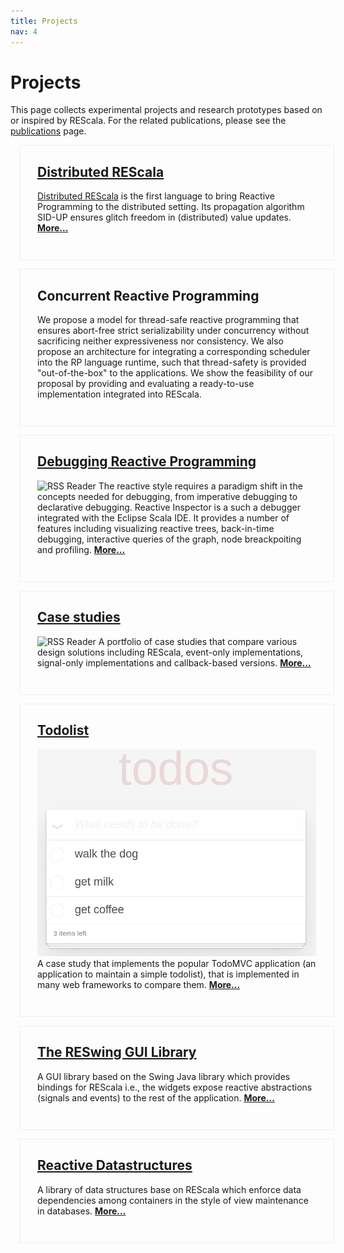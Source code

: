 ```yaml
---
title: Projects
nav: 4
---
```


<style>
#main-content img {float:none; padding:0; padding-bottom:30px}
.container {}
.col-2, .col-3, .col-4 {float:left; height:500px; overflow-y:auto;margin:1em;padding:2em;box-sizing:border-box; border:#eee 1px solid; padding-top:0}
.col-2 {width:calc(50% - 2em)}
.col-3 {width:calc(33% - 2em)}
.col-4 {width:calc(25% - 2em)}
@media (max-width: 1000px) {
  .col-2, .col-3, .col-4 { float: none; width: 100%; height: auto }
}
</style>

# Projects

This page collects experimental projects and research prototypes based on or inspired by REScala. For the related publications, please see the [publications](publications) page.

<div class="container">
<div class="col-3">

## [Distributed REScala](distributed)

[Distributed REScala](distributed) is the first language to bring Reactive Programming to the distributed setting. Its propagation algorithm SID-UP ensures glitch freedom in (distributed) value updates.
[**More...**](distributed)

</div>
<div class="col-3">

## Concurrent Reactive Programming

We propose a model for thread-safe reactive programming that ensures abort-free strict serializability under concurrency without sacrificing neither expressiveness nor consistency. We also propose an architecture for integrating a corresponding scheduler into the RP language runtime, such that thread-safety is provided "out-of-the-box" to the applications.
We show the feasibility of our proposal by providing and evaluating a ready-to-use implementation integrated into REScala.

</div>
<div class="col-3">

## [Debugging Reactive Programming](https://guidosalva.github.io/reactive-inspector/)

![RSS Reader](https://guidosalva.github.io/reactive-inspector/images/highlight-dependencies-children.png)
The reactive style requires a paradigm shift in the concepts needed for debugging, from imperative debugging to declarative debugging. Reactive Inspector is a such a debugger integrated with the Eclipse Scala IDE. It provides a number of features including visualizing reactive trees, back-in-time debugging, interactive queries of the graph, node breackpoiting and profiling.
[**More...**](https://guidosalva.github.io/reactive-inspector/)

</div>
<div class="col-4">

## [Case studies](studies)

![RSS Reader](images/shapes.png)
A portfolio of case studies that compare various design solutions including REScala, event-only implementations, signal-only implementations and callback-based versions.
[**More...**](studies)

</div>
<div class="col-4">

## [Todolist](todolist)

![Todolist](images/todolist.png)
A case study that implements the popular TodoMVC application (an application to maintain a simple todolist), that is implemented in many web frameworks to compare them.
[**More...**](todolist)

</div>
<div class="col-4">

## [The RESwing GUI Library](reswing)

A GUI library based on the Swing Java library which provides bindings for REScala i.e., the widgets expose reactive abstractions (signals and events) to the rest of the application.
[**More...**](reswing)

</div>
<div class="col-4">

## [Reactive Datastructures](datastructures)

A library of data structures base on REScala which enforce data dependencies among containers in the style of view maintenance in databases.
[**More...**](datastructures)

</div>
</div>

